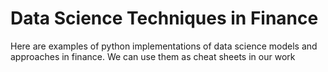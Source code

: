 # Data Science Techniques in Finance

Here are examples of python implementations of data science models and approaches in finance. We can use them as cheat sheets in our work
